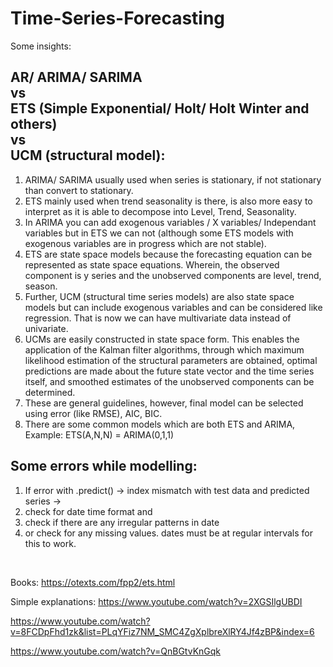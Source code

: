 # Time-Series-Forecasting

Some insights:

## AR/ ARIMA/ SARIMA  <br/> vs  <br/> ETS (Simple Exponential/ Holt/ Holt Winter and others)  <br/> vs  <br/> UCM (structural model): <br/>
1. ARIMA/ SARIMA usually used when series is stationary, if not stationary than convert to stationary.
2. ETS mainly used when trend seasonality is there, is also more easy to interpret as it is able to decompose into Level, Trend, Seasonality.
3. In ARIMA you can add exogenous variables / X variables/ Independant variables but in ETS we can not (although some ETS models with exogenous variables are in progress which are not stable).
4. ETS are state space models because the forecasting equation can be represented as state space equations. Wherein, the observed component is y series and the unobserved components are level, trend, season.
5. Further, UCM (structural time series models) are also state space models but can include exogenous variables and can be considered like regression. That is now we can have multivariate data instead of univariate.
6. UCMs are easily constructed in state space form. This enables the application of the Kalman filter algorithms, through which maximum likelihood estimation of the structural parameters are obtained, optimal predictions are made about the future state vector and the time series itself, and smoothed estimates of the unobserved components can be determined.
7. These are general guidelines, however, final model can be selected using error (like RMSE), AIC, BIC.
8. There are some common models which are both ETS and ARIMA, Example: ETS(A,N,N)	= ARIMA(0,1,1)

   
## Some errors while modelling:<br/>
1. If error with .predict() -> index mismatch with test data and predicted series ->
2. check for date time format and
3. check if there are any irregular patterns in date
4. or check for any missing values. dates must be at regular intervals for this to work.<br/>
<br/>


Books:
https://otexts.com/fpp2/ets.html


Simple explanations:
https://www.youtube.com/watch?v=2XGSIlgUBDI 

https://www.youtube.com/watch?v=8FCDpFhd1zk&list=PLqYFiz7NM_SMC4ZgXplbreXlRY4Jf4zBP&index=6

https://www.youtube.com/watch?v=QnBGtvKnGqk
